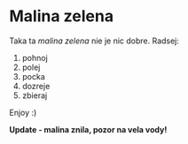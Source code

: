 # Malina zelena

Taka ta *malina zelena* nie je nic dobre. Radsej:
1. pohnoj
2. polej
3. pocka
4. dozreje
5. zbieraj

Enjoy :)

**Update - malina znila, pozor na vela vody!**
